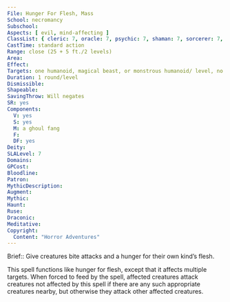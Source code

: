 ```yaml
---
File: Hunger For Flesh, Mass
School: necromancy
Subschool: 
Aspects: [ evil, mind-affecting ]
ClassList: { cleric: 7, oracle: 7, psychic: 7, shaman: 7, sorcerer: 7, wizard: 7, spiritualist: 6, witch: 7 }
CastTime: standard action
Range: close (25 + 5 ft./2 levels)
Area: 
Effect: 
Targets: one humanoid, magical beast, or monstrous humanoid/ level, no two of which can be more than 30 feet apart
Duration: 1 round/level
Dismissible: 
Shapeable: 
SavingThrow: Will negates
SR: yes
Components:
  V: yes
  S: yes
  M: a ghoul fang
  F: 
  DF: yes
Deity: 
SLALevel: 7
Domains: 
GPCost: 
Bloodline: 
Patron: 
MythicDescription: 
Augment: 
Mythic: 
Haunt: 
Ruse: 
Draconic: 
Meditative: 
Copyright:
  Content: "Horror Adventures"
---
```

Brief:: Give creatures bite attacks and a hunger for their own kind’s flesh.

This spell functions like hunger for flesh, except that it affects multiple targets. When forced to feed by the spell, affected creatures attack creatures not affected by this spell if there are any such appropriate creatures nearby, but otherwise they attack other affected creatures.
